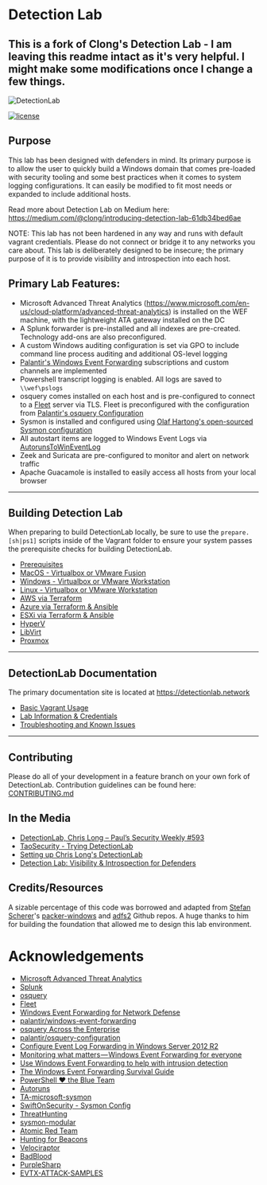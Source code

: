 # Detection Lab
## This is a fork of Clong's Detection Lab - I am leaving this readme intact as it's very helpful. I might make some modifications once I change a few things.
![DetectionLab](./img/DetectionLab.png)

[![license](https://img.shields.io/github/license/clong/DetectionLab.svg?style=flat-square)](https://github.com/MaximumPigs/DetectionLab/blob/master/LICENSE)

## Purpose
This lab has been designed with defenders in mind. Its primary purpose is to allow the user to quickly build a Windows domain that comes pre-loaded with security tooling and some best practices when it comes to system logging configurations. It can easily be modified to fit most needs or expanded to include additional hosts.

Read more about Detection Lab on Medium here: https://medium.com/@clong/introducing-detection-lab-61db34bed6ae

NOTE: This lab has not been hardened in any way and runs with default vagrant credentials. Please do not connect or bridge it to any networks you care about. This lab is deliberately designed to be insecure; the primary purpose of it is to provide visibility and introspection into each host.

## Primary Lab Features:
* Microsoft Advanced Threat Analytics (https://www.microsoft.com/en-us/cloud-platform/advanced-threat-analytics) is installed on the WEF machine, with the lightweight ATA gateway installed on the DC
* A Splunk forwarder is pre-installed and all indexes are pre-created. Technology add-ons are also preconfigured.
* A custom Windows auditing configuration is set via GPO to include command line process auditing and additional OS-level logging
* [Palantir's Windows Event Forwarding](http://github.com/palantir/windows-event-forwarding)  subscriptions and custom channels are implemented
* Powershell transcript logging is enabled. All logs are saved to `\\wef\pslogs`
* osquery comes installed on each host and is pre-configured to connect to a [Fleet](https://fleetdm.com/) server via TLS. Fleet is preconfigured with the configuration from [Palantir's osquery Configuration](https://github.com/palantir/osquery-configuration)
* Sysmon is installed and configured using [Olaf Hartong's open-sourced Sysmon configuration](https://github.com/olafhartong/sysmon-modular)
* All autostart items are logged to Windows Event Logs via [AutorunsToWinEventLog](https://github.com/palantir/windows-event-forwarding/tree/master/AutorunsToWinEventLog)
* Zeek and Suricata are pre-configured to monitor and alert on network traffic
* Apache Guacamole is installed to easily access all hosts from your local browser

---

## Building Detection Lab

When preparing to build DetectionLab locally, be sure to use the `prepare.[sh|ps1]` scripts inside of the Vagrant folder
to ensure your system passes the prerequisite checks for building DetectionLab.

* [Prerequisites](https://www.detectionlab.network/introduction/prerequisites/)
* [MacOS - Virtualbox or VMware Fusion](https://www.detectionlab.network/deployment/macosvm/)
* [Windows - Virtualbox or VMware Workstation](https://www.detectionlab.network/deployment/windowsvm/)
* [Linux - Virtualbox or VMware Workstation](https://www.detectionlab.network/deployment/linuxvm/)
* [AWS via Terraform](https://www.detectionlab.network/deployment/aws/)
* [Azure via Terraform & Ansible](https://www.detectionlab.network/deployment/azure/)
* [ESXi via Terraform & Ansible](https://www.detectionlab.network/deployment/esxi/)
* [HyperV](https://www.detectionlab.network/deployment/hyperv/)
* [LibVirt](https://www.detectionlab.network/deployment/libvirt/)
* [Proxmox](https://www.detectionlab.network/deployment/proxmox/)

---

## DetectionLab Documentation

The primary documentation site is located at https://detectionlab.network

* [Basic Vagrant Usage](https://www.detectionlab.network/introduction/basicvagrant/)
* [Lab Information & Credentials](https://www.detectionlab.network/introduction/infoandcreds/)
* [Troubleshooting and Known Issues](https://www.detectionlab.network/deployment/troubleshooting/)

---

## Contributing
Please do all of your development in a feature branch on your own fork of DetectionLab.
Contribution guidelines can be found here: [CONTRIBUTING.md](./CONTRIBUTING.md)

## In the Media
* [DetectionLab, Chris Long – Paul’s Security Weekly #593](https://securityweekly.com/2019/02/08/detectionlab-chris-long-pauls-security-weekly-593/)
* [TaoSecurity - Trying DetectionLab](https://taosecurity.blogspot.com/2019/01/trying-detectionlab.html)
* [Setting up Chris Long's DetectionLab](https://www.psattack.com/articles/20171218/setting-up-chris-longs-detectionlab/)
* [Detection Lab: Visibility & Introspection for Defenders](https://isc.sans.edu/forums/diary/Detection+Lab+Visibility+Introspection+for+Defenders/23135/)

## Credits/Resources
A sizable percentage of this code was borrowed and adapted from [Stefan Scherer](https://twitter.com/stefscherer)'s [packer-windows](https://github.com/StefanScherer/packer-windows) and [adfs2](https://github.com/StefanScherer/adfs2) Github repos. A huge thanks to him for building the foundation that allowed me to design this lab environment.

# Acknowledgements
* [Microsoft Advanced Threat Analytics](https://www.microsoft.com/en-us/cloud-platform/advanced-threat-analytics)
* [Splunk](https://www.splunk.com)
* [osquery](https://osquery.io)
* [Fleet](https://github.com/fleetdm/fleet)
* [Windows Event Forwarding for Network Defense](https://medium.com/@palantir/windows-event-forwarding-for-network-defense-cb208d5ff86f)
* [palantir/windows-event-forwarding](http://github.com/palantir/windows-event-forwarding)
* [osquery Across the Enterprise](https://medium.com/@palantir/osquery-across-the-enterprise-3c3c9d13ec55)
* [palantir/osquery-configuration](https://github.com/palantir/osquery-configuration)
* [Configure Event Log Forwarding in Windows Server 2012 R2](https://www.petri.com/configure-event-log-forwarding-windows-server-2012-r2)
* [Monitoring what matters — Windows Event Forwarding for everyone](https://blogs.technet.microsoft.com/jepayne/2015/11/23/monitoring-what-matters-windows-event-forwarding-for-everyone-even-if-you-already-have-a-siem/)
* [Use Windows Event Forwarding to help with intrusion detection](https://technet.microsoft.com/en-us/itpro/windows/keep-secure/use-windows-event-forwarding-to-assist-in-instrusion-detection)
* [The Windows Event Forwarding Survival Guide](https://hackernoon.com/the-windows-event-forwarding-survival-guide-2010db7a68c4)
* [PowerShell ♥ the Blue Team](https://blogs.msdn.microsoft.com/powershell/2015/06/09/powershell-the-blue-team/)
* [Autoruns](https://www.microsoftpressstore.com/articles/article.aspx?p=2762082)
* [TA-microsoft-sysmon](https://github.com/splunk/TA-microsoft-sysmon)
* [SwiftOnSecurity - Sysmon Config](https://github.com/SwiftOnSecurity/sysmon-config)
* [ThreatHunting](https://github.com/olafhartong/ThreatHunting)
* [sysmon-modular](https://github.com/olafhartong/sysmon-modular)
* [Atomic Red Team](https://github.com/redcanaryco/atomic-red-team)
* [Hunting for Beacons](http://findingbad.blogspot.com/2020/05/hunting-for-beacons-part-2.html)
* [Velociraptor](https://github.com/Velocidex/velociraptor)
* [BadBlood](https://github.com/davidprowe/BadBlood)
* [PurpleSharp](https://github.com/mvelazc0/PurpleSharp)
* [EVTX-ATTACK-SAMPLES](https://github.com/sbousseaden/EVTX-ATTACK-SAMPLES)

